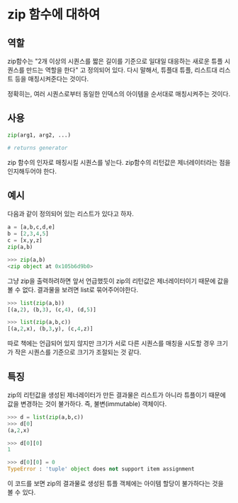 # zip 함수에 대하여


## 역할
zip함수는 "2개 이상의 시퀀스를 짧은 길이를 기준으로 일대일 대응하는 새로운 튜플 시퀀스를 만드는 역할을 한다" 고 정의되어 있다. 다시 말해서, 튜플대 튜플, 리스트대 리스트 등을 매칭시켜준다는 것이다.

정확히는, 여러 시퀀스로부터 동일한 인덱스의 아이템을 순서대로 매칭시켜주는 것이다.

## 사용
```py
zip(arg1, arg2, ...)

# returns generator
```
zip 함수의 인자로 매칭시킬 시퀀스를 넣는다. zip함수의 리턴값은 제너레이터라는 점을 인지해두어야 한다. 

## 예시
다음과 같이 정의되어 있는 리스트가 있다고 하자.

```py
a = [a,b,c,d,e]
b = [2,3,4,5]
c = [x,y,z]
zip(a,b)

>>> zip(a,b)
<zip object at 0x105b6d9b0>
```

그냥 zip을 출력하려하면 앞서 언급했듯이 zip의 리턴값은 제너레이터이기 때문에 값을 볼 수 없다. 결과물을 보려면 list로 묶어주어야한다.

```py
>>> list(zip(a,b))
[(a,2), (b,3), (c,4), (d,5)]

>>> list(zip(a,b,c))
[(a,2,x), (b,3,y), (c,4,z)]
```

따로 책에는 언급되어 있지 않지만 크기가 서로 다른 시퀀스를 매칭을 시도할 경우 크기가 작은 시퀀스를 기준으로 크기가 조절되는 것 같다.

## 특징
zip의 리턴값을 생성된 제너레이터가 만든 결과물은 리스트가 아니라 튜플이기 때문에 값을 변경하는 것이 불가하다. 즉, 불변(immutable) 객체이다.

```py
>>> d = list(zip(a,b,c))
>>> d[0]
(a,2,x)

>>> d[0][0]
1

>>> d[0][0] = 0
TypeError : 'tuple' object does not support item assignment
```

이 코드를 보면 zip의 결과물로 생성된 튜플 객체에는 아이템 할당이 불가하다는 것을 볼 수 있다.